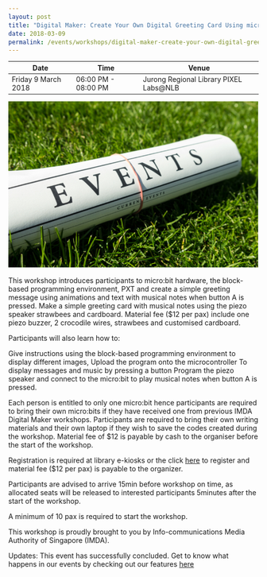 ```yaml
---
layout: post
title: "Digital Maker: Create Your Own Digital Greeting Card Using micro:bit"
date: 2018-03-09
permalink: /events/workshops/digital-maker-create-your-own-digital-greeting-card-using-microbit1
---
```


| Date | Time | Venue |
|--------|---|---|
| Friday 9 March 2018 | 06:00 PM - 08:00 PM | Jurong Regional Library PIXEL Labs@NLB |

![hi](/images/events/generic-event-image.jpg)

This workshop introduces participants to micro:bit hardware, the block-based programming environment, PXT and create a simple greeting message using animations and text with musical notes when button A is pressed. Make a simple greeting card with musical notes using the piezo speaker strawbees and cardboard. Material fee ($12 per pax) include one piezo buzzer, 2 crocodile wires, strawbees and customised cardboard.

Participants will also learn how to:

Give instructions using the block-based programming environment to display different images,
Upload the program onto the microcontroller
To display messages and music by pressing a button
Program the piezo speaker and connect to the micro:bit to play musical notes when button A is pressed.

 
Each person is entitled to only one micro:bit hence participants are required to bring their own micro:bits if they have received one from previous IMDA Digital Maker workshops.
Participants are required to bring their own writing materials and their own laptop if they wish to save the codes created during the workshop.
Material fee of $12 is payable by cash to the organiser before the start of the workshop.
 
Registration is required at library e-kiosks or the click <a href="https://www.nlb.gov.sg/golibrary2/e/digital-maker-create-your-own-digital-greeting-card-using-microbit-pixel-labsnlb-54457571" target="_blank">here</a> to register and material fee ($12 per pax) is payable to the organizer.
 
Participants are advised to arrive 15min before workshop on time, as allocated seats will be released to interested participants 5minutes after the start of the workshop.

A minimum of 10 pax is required to start the workshop.

This workshop is proudly brought to you by Info-communications Media Authority of Singapore (IMDA).

Updates: This event has successfully concluded. Get to know what happens in our events by checking out our features <a href="" target="_blank">here</a>

